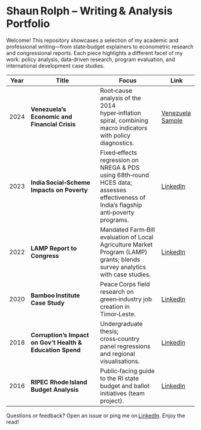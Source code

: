 # Shaun Rolph – Writing & Analysis Portfolio

Welcome!  This repository showcases a selection of my academic and professional writing—from state‑budget explainers to econometric research and congressional reports.  Each piece highlights a different facet of my work: policy analysis, data‑driven research, program evaluation, and international development case studies.

| Year | Title | Focus | Link |
|------|-------|-------|------|
| 2024 | **Venezuela’s Economic and Financial Crisis** | Root‑cause analysis of the 2014 hyper‑inflation spiral, combining macro indicators with policy diagnostics. | [Venezuela Sample]([https://www.linkedin.com/in/shaun-rolph-79692b74/](https://github.com/ShaunCRolph/Writing-Sample-Repo/blob/main/Venezuela%E2%80%99s%20Economic%20and%20Financial%20Crisis.pdf)) |
| 2023 | **India Social‑Scheme Impacts on Poverty** | Fixed‑effects regression on NREGA & PDS using 68th‑round HCES data; assesses effectiveness of India’s flagship anti‑poverty programs. | [LinkedIn](https://www.linkedin.com/in/shaun-rolph-79692b74/) |
| 2022 | **LAMP Report to Congress** | Mandated Farm‑Bill evaluation of Local Agriculture Market Program (LAMP) grants; blends survey analytics with case studies. | [LinkedIn](https://www.linkedin.com/in/shaun-rolph-79692b74/) |
| 2020 | **Bamboo Institute Case Study** | Peace Corps field research on green‑industry job creation in Timor‑Leste. | [LinkedIn](https://www.linkedin.com/in/shaun-rolph-79692b74/) |
| 2018 | **Corruption’s Impact on Gov’t Health & Education Spend** | Undergraduate thesis; cross‑country panel regressions and regional visualisations. | [LinkedIn](https://www.linkedin.com/in/shaun-rolph-79692b74/)|
| 2016 | **RIPEC Rhode Island Budget Analysis** | Public‑facing guide to the RI state budget and ballot initiatives (team project). | [LinkedIn](https://www.linkedin.com/in/shaun-rolph-79692b74/) |


Questions or feedback? Open an issue or ping me on [LinkedIn](https://www.linkedin.com/in/shaun-rolph-79692b74/). Enjoy the read!
